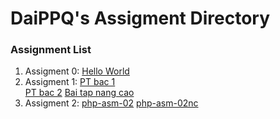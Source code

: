 # DaiPPQ's Assigment Directory

### Assignment List

1. Assigment 0: [Hello World](https://github.com/FASTTRACKSE/FFSE1704_LP3/blob/master/Assignments/DaiPPQ/hello.php)
2. Assigment 1: [PT bac 1](https://github.com/FASTTRACKSE/FFSE1704_LP3/blob/master/Assignments/DaiPPQ/php-asm-01/php-asm-01.php)<br>
                [PT bac 2](https://github.com/FASTTRACKSE/FFSE1704_LP3/blob/master/Assignments/DaiPPQ/php-asm-01/php-asm-01b.php)
                [Bai tap nang cao](https://github.com/FASTTRACKSE/FFSE1704_LP3/blob/master/Assignments/DaiPPQ/php-asm-01/php-asm-01nc.php)
3. Assigment 2: [php-asm-02](https://github.com/FASTTRACKSE/FFSE1704_LP3/blob/master/Assignments/DaiPPQ/php-asm-02/php-asm-02.php)
                [php-asm-02nc](https://github.com/FASTTRACKSE/FFSE1704_LP3/blob/master/Assignments/DaiPPQ/php-asm-02/php-asm-02nc.php)

